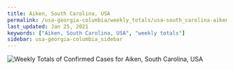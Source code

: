 ```yaml
---
title: Aiken, South Carolina, USA
permalink: /usa-georgia-columbia/weekly_totals/usa-south_carolina-aiken-weekly_totals.html
last_updated: Jan 25, 2021
keywords: ["Aiken, South Carolina, USA", "weekly totals"]
sidebar: usa-georgia-columbia_sidebar
---
```


![Weekly Totals of Confirmed Cases for Aiken, South Carolina, USA](/covid_tracker/images/graphs/usa-south_carolina-aiken-weekly_totals_graph.png)
